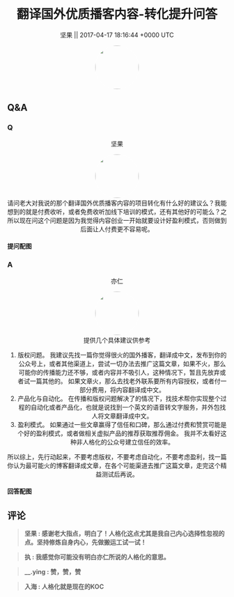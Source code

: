 <h1 align="center">翻译国外优质播客内容-转化提升问答</h1>




<p align="center">
    <a>坚果 || 2017-04-17 18:16:44 &#43;0000 UTC</a>
</p>
<div align="center">
    <img src="https://images.zsxq.com/Ft0va9euPjWGkRafOUC2fvpS4xqX?e=1590940799&amp;token=kIxbL07-8jAj8w1n4s9zv64FuZZNEATmlU_Vm6zD:84uP_JA0vhM42TLPt3OB0kA-yHk=" width="100" height="100" style="border:1px solid;border-radius:50%; color:#ffffff"/>
</div>




## Q&A

### Q
<div class="question">

<div align="center">
<p align="center">
    <a>坚果</a>
</p>
<img src="https://images.zsxq.com/Ft0va9euPjWGkRafOUC2fvpS4xqX?e=1590940799&amp;token=kIxbL07-8jAj8w1n4s9zv64FuZZNEATmlU_Vm6zD:84uP_JA0vhM42TLPt3OB0kA-yHk=" width="100" height="100" style="border:1px solid;border-radius:50%; color:#ffffff"/>
<br>
请问老大对我说的那个翻译国外优质播客内容的项目转化有什么好的建议么？我能想到的就是付费收听，或者免费收听加线下培训的模式，还有其他好的可能么？之所以现在问这个问题是因为我觉得内容创业一开始就要设计好盈利模式，否则做到后面让人付费更不容易呢。
</div>

#### 提问配图

<div class="image" align="center">

</div>
</div>

### A

<div class="answer">
<div align="center">
<p align="center">
    <a>亦仁</a>
</p>
<img src="https://images.zsxq.com/Fn3NQqCN8nuGF86yZPXSbEsl0mb3?e=1590940799&amp;token=kIxbL07-8jAj8w1n4s9zv64FuZZNEATmlU_Vm6zD:pfbNc8W3hS0oYG_hyXXh_rHMHuc=" width="100" height="100" style="border:1px solid;border-radius:50%; color:#ffffff"/>
<br>
提供几个具体建议供参考

1. 版权问题。 我建议先找一篇你觉得很火的国外播客，翻译成中文，发布到你的公众号上，或者其他渠道上，尝试一切办法去推广这篇文章，如果不火，那么可能你的传播能力还不够，或者内容并不吸引人，这种情况下，暂且先放弃或者试一篇其他的。 如果文章火，那么去找老外联系要所有内容授权，或者付一部分费用，将内容翻译成中文。 
2. 产品化与自动化。 在传播和版权问题解决了的情况下，找技术帮你实现整个过程的自动化或者产品化，也就是说找到一个英文的语音转文字服务，并外包找人将文章翻译成中文。 
3. 盈利模式。 如果通过一些文章赢得了信任和口碑，那么通过付费和赞赏可能是个好的盈利模式，或者做相关虚拟产品的推荐获取推荐佣金。 我并不太看好这种非人格化的公众号建立信任的效率。 

所以综上，先行动起来，不要考虑版权，不要考虑自动化，不要考虑盈利，找一篇你认为最可能火的博客翻译成文章，在各个可能渠道去推广这篇文章，走完这个精益测试后再说。
</div>


#### 回答配图

<div class="image" align="center">

</div>
</div>


## 评论

<div align="left">
<div>

<blockquote >
<span> <strong>坚果 : 感谢老大指点，明白了！人格化这点尤其是我自己内心选择性忽视的点。坚持修炼自身内心，先做搬运工试一试！ </strong></span>
</blockquote>

<blockquote >
<span> <strong>执 : 我感觉你可能没有明白亦仁所说的人格化的意思。 </strong></span>
</blockquote>

<blockquote >
<span> <strong>__.ying : 赞，赞，赞 </strong></span>
</blockquote>

<blockquote >
<span> <strong>入海 : 人格化就是现在的KOC </strong></span>
</blockquote>

</div>
</div>